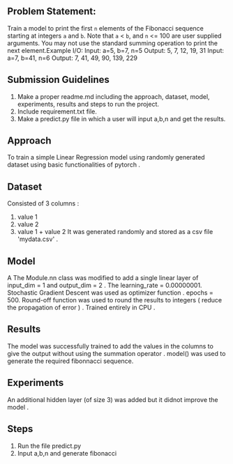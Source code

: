 ## Problem Statement: 
Train a model to print the first `n` elements of the Fibonacci sequence starting at integers `a` and `b`. Note that `a` < `b`, and `n` <= 100 are user supplied arguments. You may not use the standard summing operation to print the next element.Example I/O:
Input: a=5, b=7, n=5
Output: 5, 7, 12, 19, 31
Input: a=7, b=41, n=6
Output: 7, 41, 49, 90, 139, 229

## Submission Guidelines
1. Make a proper readme.md including the approach, dataset, model, experiments, results and steps to run the project.
2. Include requirement.txt file.
3. Make a predict.py file in which a user will input a,b,n and get the results.

## Approach
To train a simple Linear Regression model using randomly generated dataset using basic functionalities of pytorch . 

## Dataset
Consisted of 3 columns : 
1. value 1
2. value 2
3. value 1 + value 2 
It was generated randomly and stored as a csv file 'mydata.csv' .

## Model
A The Module.nn class was modified to add a single linear layer of input_dim = 1 and output_dim = 2 . The learning_rate = 0.00000001. Stochastic Gradient Descent was used as optimizer function . epochs = 500. Round-off function was used to round the results to integers ( reduce the propagation of error ) . Trained entirely in CPU . 

## Results
The model was successfully trained to add the values in the columns to give the output without using the summation operator . model() was used to generate the required fibonnacci sequence.

## Experiments
An additional hidden layer (of size 3) was added but it didnot improve the model . 
## Steps
1. Run the file predict.py
2. Input a,b,n and generate fibonacci 
